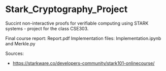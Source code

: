 # Stark_Cryptography_Project

Succint non-interactive proofs for verifiable computing using STARK systems - project for the class CSE303.

Final course report: Report.pdf
Implementation files: Implementation.ipynb and Merkle.py

Sources:
- https://starkware.co/developers-community/stark101-onlinecourse/
